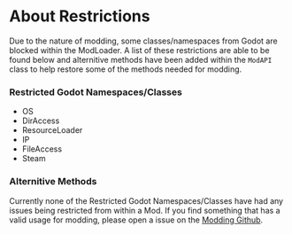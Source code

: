 # About Restrictions
Due to the nature of modding, some classes/namespaces from Godot are blocked within the ModLoader. A list of these restrictions are able to be found below and alternitive methods have been added within the `ModAPI` class to help restore some of the methods needed for modding.

### Restricted Godot Namespaces/Classes
* OS
* DirAccess
* ResourceLoader
* IP
* FileAccess
* Steam

### Alternitive Methods
Currently none of the Restricted Godot Namespaces/Classes have had any issues being restricted from within a Mod. If you find something that has a valid usage for modding, please open a issue on the [Modding Github](https://github.com/chip003/starground-modding).

